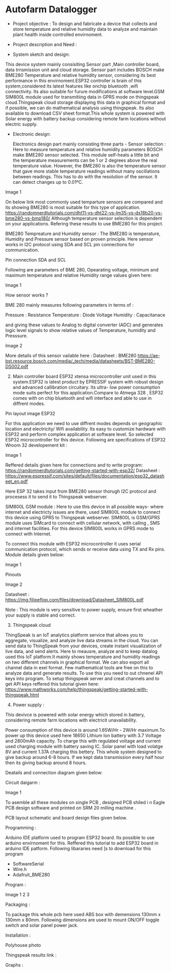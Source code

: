 # Autofarm Datalogger 
- Project objective : To design and fabricate a device that collects and store temperature and relative humidity data 
to analyze and maintain plant health inside controlled envirnoment.  

- Project description and Need : 




- System sketch and design:

This device system mainly consisiting Sensor part ,Main controller board, 
data trnsmission unit and cloud storage. Sensor part includes BOSCH make BME280 Temperature and relative humidity 
sensor, considering its best performance in this envirnoment.ESP32 controller is brain of this system,considered its latest features like onchip bluetooth ,wifi connectivity. 
Its also suitable for furure modifications at software level.GSM SIM800L module used for transmitiing data in GPRS mode on thingspeak cloud.Thingspeak
cloud storage displaying this data in graphical format and if possible, we can do mathematical analysis using thingspeak. Its also available to download 
CSV sheet format.This whole system is powered with Solar energy with battery backup considering remote farm locations without electric supply.   



- Electronic design:

  Electronics design part mainly consisting three parts - 
  Sensor selection : Here to measure temperature and relative humidity parameters BOSCH make BME280 sensor selected.
This module self-heats a little bit and the temperature measurements can be 1 or 2 degrees above the real temperature value.
However, the BME280 is also the temperature sensor that gave more stable temperature readings without many oscillations between readings.
 This has to do with the resolution of the sensor. It can detect changes up to 0.01ºC.  

Image 1 
   
On below link most commonly used temparture sensors are compared and its showing BME280 is most suitable for this type of application. 
https://randomnerdtutorials.com/dht11-vs-dht22-vs-lm35-vs-ds18b20-vs-bme280-vs-bmp180/
Although temperature sensor selection is dependent on your applications. Refering these results to use BME280 for this project.

BME280 Tempreature and Humidity sensor : 
The BME280 is temperature, Humidity and Pressure sensor based on proven principle. 
Here sensor works in I2C protocol using SDA and SCL pin connections for communication.

Pin connection SDA and SCL  

Following are parameters of BME 280, Opearating voltage, minimum and maximum temperature and relative Humidity range values given here: 

Image 1   

How sensor works ? 

BME 280 mainly measures following parameters in terms of :

Pressure : Resistance 
Temperature : Diode Voltage 
Humidity : Capacitanace 

and giving these values to Analog to digital converter (ADC) and generates logic level signals to show relative values of Temperature, humidity and Presssure. 

Image 2 







More details of this sensor vailable here : 
Datasheet : BME280
https://ae-bst.resource.bosch.com/media/_tech/media/datasheets/BST-BME280-DS002.pdf




  2) Main controller board 
ESP32 xtensa microcontroller unit used in this system.ESP32 is latest product by EPRESSIF system with robust design and 
advanced callibration circuitary. Its ultra- low power consumption mode suits perfect for this application.Compare to Atmega 328 , 
ESP32 comes with on chip bluetooth and wifi interface and able to use in diffrent modes.  

Pin layout image ESP32 


 For this application we need to use diffrent modes depends on geographic location and electricity/ Wifi availability.
 Its easy to customize hardware with ESP32 and  perform complex application at software level. So selected ESP32 microcontroller for this device. 
Following are specifications of ESP32 Wroom 32 developement kit :

Image 1 

Reffered details given here for connections and to write program: 
https://randomnerdtutorials.com/getting-started-with-esp32/
Datasheet : https://www.espressif.com/sites/default/files/documentation/esp32_datasheet_en.pdf


Here ESP 32 takes input from BME280 sensor thorugh I2C protocol and procesess it to send it to Thingspeak webserver. 


SIM800L GSM module : 
Here to use this device in all possible ways- where internet and electricty issues are there,
 used SIM800L module to connect this device using GPRS to Thingspeak webserver. SIM800L is GSM/GPRS module uses SIMcard to 
connect with cellular network, with calling , SMS and internet facilities. For this device SIM800L works in GPRS mode to connect with Internet. 

To connect this module with ESP32 microcontroller it uses serial communication protocol, which sends or receive data using TX and Rx pins. 
Module details given below: 

Image 1

Pinouts 

Image 2 



Datasheet : https://img.filipeflop.com/files/download/Datasheet_SIM800L.pdf


Note : This module is very sensitive to power supply, ensure first wheather your supply is stable and correct.  
 



3) Thingspeak cloud 

ThingSpeak is an IoT analytics platform service that allows you to aggregate, visualize, and analyze live data streams in the cloud. 
You can send data to ThingSpeak from your devices, create instant visualization of live data, 
and send alerts. Here to meausre, analyze and to keep datalog used this IoT platform.It mainly shows temperature 
and humidity readings on two different channels in graphical format. We can also export all channel data in exel format. Few mathematical 
tools are free on this to analyze data and generate results. To use this you need to out chnenel API keys into program. 
To setup thingspeak server and creat channels and to get API keys reffered this tutorial given here: 
https://www.mathworks.com/help/thingspeak/getting-started-with-thingspeak.html

  




4) Power supply : 

This devivce is powered with solar energy which stored in battery, considering remote farm locations with electricit unavailability. 

Power consumption of this device is around 1.65W/Hr  - 2W/Hr maximum.To power up this device used here 18650
 Lithium Ion battery with 3.7 Voltage and 2800mAh capacity. To charge this with regulated voltage 
and current used charging module with battery saving IC. Solar panel with load volatge 8V and current 1.37A charging this bettery. This whole system designed to give backup around 6-8 hours.
If we kept data transmission every half hour then its giving backup around 8 hours. 

Deatails and connection diagram given below: 



Circuit daigarm :

Image 1 

To asemble all these modules on single PCB , designed PCB shiled i n Eagle PCB design software and printed on SRM 20 milling machine . 


PCB layout schematic and board design files given below. 


Programming : 

Arduino IDE platform used to program ESP32 board. Its possible to use arduino envirnoment for this.
Reffered this tutorial to add ESP32 board in arduino IDE patform. Following libararies need ]s to download for this program 

- SoftwareSerial
- Wire.h
- Adafruit_BME280

Program : 


Image 1 
2 3 

 




Packaging : 

To package this whole pcb here used ABS box with demensions 130mm x 130mm x 80mm. Following dimensions are used to mount ON/OFF toggle 
switch and solar panel power jack. 

 



Installation : 

Polyhouse photo 


Thingspeak results link : 

Graphs : 



